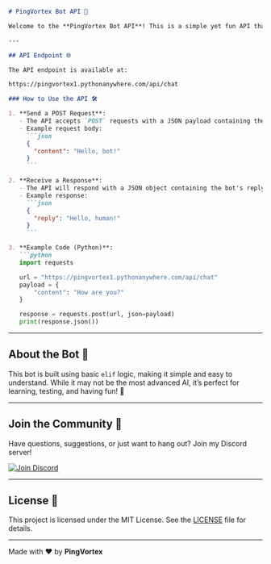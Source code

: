 ```markdown
# PingVortex Bot API 🤖

Welcome to the **PingVortex Bot API**! This is a simple yet fun API that allows you to interact with a bot powered by basic `elif` logic. Whether you're building a chatbot, testing integrations, or just having fun, this API is here to help! 🚀

---

## API Endpoint 🌐

The API endpoint is available at:

https://pingvortex1.pythonanywhere.com/api/chat

### How to Use the API 🛠️

1. **Send a POST Request**:
   - The API accepts `POST` requests with a JSON payload containing the `content` field.
   - Example request body:
     ```json
     {
       "content": "Hello, bot!"
     }
     ```

2. **Receive a Response**:
   - The API will respond with a JSON object containing the bot's reply.
   - Example response:
     ```json
     {
       "reply": "Hello, human!"
     }
     ```

3. **Example Code (Python)**:
   ```python
   import requests

   url = "https://pingvortex1.pythonanywhere.com/api/chat"
   payload = {
       "content": "How are you?"
   }

   response = requests.post(url, json=payload)
   print(response.json())
   ```

---

## About the Bot 🧠

This bot is built using basic `elif` logic, making it simple and easy to understand. While it may not be the most advanced AI, it’s perfect for learning, testing, and having fun! 🎉

---

## Join the Community 🎉

Have questions, suggestions, or just want to hang out? Join my Discord server!

[![Join Discord](https://img.shields.io/badge/Join%20Discord-5865F2?style=for-the-badge&logo=discord&logoColor=white)](https://discord.gg/Efe5ws6jcP)

---

## License 📜

This project is licensed under the MIT License. See the [LICENSE](LICENSE) file for details.

---

Made with ❤️ by **PingVortex**
```
